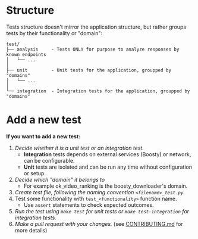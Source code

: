 # Structure 

Tests structure doesn't mirror the application structure, but rather groups tests by their functionality or "domain":

```
test/
├── analysis     - Tests ONLY for purpose to analyze responses by known endpoints
│   └── ...
│ 
├── unit         - Unit tests for the application, groupped by "domains"
│   └── ...
│ 
└── integration  - Integration tests for the application, groupped by "domains"
```

# Add a new test 

**If you want to add a new test:**
1. *Decide whether it is a unit test or an integration test.*
    - **Integration** tests depends on external services (Boosty) or network, can be configurable.
    - **Unit** tests are isolated and can be run any time without configuration or setup.
2. *Decide which "domain" it belongs to*
    - For example ok_video_ranking is the boosty_downloader's domain.
3. *Create test file, following the naming convention `<filename>_test.py`.*
4. Test some functionality with `test_<functionality>` function name.
    - Use `assert` statements to check expected outcomes.
5. *Run the test using `make test` for unit tests or `make test-integration` for integration tests.*
6. *Make a pull request with your changes.* (see [CONTRIBUTING.md](../CONTRIBUTING.md) for more details)
